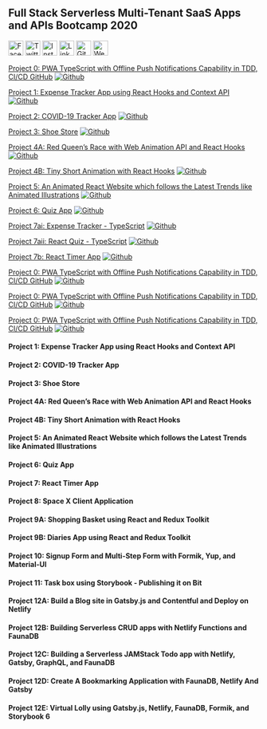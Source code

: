 ## Full Stack Serverless Multi-Tenant SaaS Apps and APIs Bootcamp 2020

<a href="https://www.facebook.com/raoakif" target="_blank"><img src="https://raw.githubusercontent.com/arturssmirnovs/arturssmirnovs/master/fb.png" alt="Facebook" width="30"></a>
<a href="https://twitter.com/raoakif" target="_blank"><img src="https://raw.githubusercontent.com/arturssmirnovs/arturssmirnovs/master/tw.png" alt="Twitter" width="30"></a>
<a href="https://www.instagram.com/raoakif/" target="_blank"><img src="https://raw.githubusercontent.com/arturssmirnovs/arturssmirnovs/master/ig.png" alt="Instagram" width="30"></a>
<a href="https://www.linkedin.com/in/raoakif/" target="_blank"><img src="https://raw.githubusercontent.com/arturssmirnovs/arturssmirnovs/master/in.png" alt="LinkedIn" width="30"></a>
<a href="https://github.com/raoakif" target="_blank"><img src="https://raw.githubusercontent.com/arturssmirnovs/arturssmirnovs/master/git.png" alt="GitHub" width="30"></a>
<a href="https://bootcamp2020project0.netlify.app/" target="_blank"><img src="https://raw.githubusercontent.com/arturssmirnovs/arturssmirnovs/master/www.png" alt="Website" width="30"></a>


[Project 0: PWA TypeScript with Offline Push Notifications Capability in TDD, CI/CD GitHub](https://bootcamp2020project0.netlify.app/) [![Github](https://img.shields.io/badge/-Github-000?style=flat&logo=Github&logoColor=white)](https://github.com/RaoAkif/PanacloudBootcamp2020/tree/main)


[Project 1: Expense Tracker App using React Hooks and Context API](http://bootcamping2020project1.surge.sh/) [![Github](https://img.shields.io/badge/-Github-000?style=flat&logo=Github&logoColor=white)](https://github.com/RaoAkif/PanacloudBootcamp2020/tree/001_ExpenseTracker)


[Project 2: COVID-19 Tracker App](http://bootcamping2020project2.surge.sh/) [![Github](https://img.shields.io/badge/-Github-000?style=flat&logo=Github&logoColor=white)](https://github.com/RaoAkif/PanacloudBootcamp2020/tree/002_COVID19Tracker)


[Project 3: Shoe Store](http://bootcamping2020project3.surge.sh/) [![Github](https://img.shields.io/badge/-Github-000?style=flat&logo=Github&logoColor=white)](https://github.com/RaoAkif/PanacloudBootcamp2020/tree/003_ShoeStore)



[Project 4A: Red Queen’s Race with Web Animation API and React Hooks](http://bootcamping2020project4a.surge.sh/) [![Github](https://img.shields.io/badge/-Github-000?style=flat&logo=Github&logoColor=white)](https://github.com/RaoAkif/PanacloudBootcamp2020/tree/004A_RedQueensRace)


[Project 4B: Tiny Short Animation with React Hooks](http://bootcamping2020project4b.surge.sh/) [![Github](https://img.shields.io/badge/-Github-000?style=flat&logo=Github&logoColor=white)](https://github.com/RaoAkif/PanacloudBootcamp2020/tree/004B_TinyShortAnimationWithReactHooks)


[Project 5: An Animated React Website which follows the Latest Trends like Animated Illustrations](http://bootcamping2020project5.surge.sh/) [![Github](https://img.shields.io/badge/-Github-000?style=flat&logo=Github&logoColor=white)](https://github.com/RaoAkif/PanacloudBootcamp2020/tree/005_AnimationReactWebsite)


[Project 6: Quiz App](http://bootcamping2020project6.surge.sh/) [![Github](https://img.shields.io/badge/-Github-000?style=flat&logo=Github&logoColor=white)](https://github.com/RaoAkif/PanacloudBootcamp2020/tree/006_QuizAppInReactTypeScript)


[Project 7ai: Expense Tracker - TypeScript](http://bootcamping2020project7ai.surge.sh/) [![Github](https://img.shields.io/badge/-Github-000?style=flat&logo=Github&logoColor=white)](https://github.com/RaoAkif/PanacloudBootcamp2020/tree/007A_ExpenseTrackerTypeScriptPWA)


[Project 7aii: React Quiz - TypeScript](http://bootcamping2020project7aii.surge.sh/) [![Github](https://img.shields.io/badge/-Github-000?style=flat&logo=Github&logoColor=white)](https://github.com/RaoAkif/PanacloudBootcamp2020/tree/007A_Quiz-AppTypeScriptPWA)

[Project 7b: React Timer App](http://bootcamping2020project7b.surge.sh/) [![Github](https://img.shields.io/badge/-Github-000?style=flat&logo=Github&logoColor=white)](https://github.com/RaoAkif/PanacloudBootcamp2020/tree/007B_ReactTimerAppTypeScriptTDD)

[Project 0: PWA TypeScript with Offline Push Notifications Capability in TDD, CI/CD GitHub](http://bootcamping2020project1.surge.sh/) [![Github](https://img.shields.io/badge/-Github-000?style=flat&logo=Github&logoColor=white)](https://github.com/RaoAkif/PanacloudBootcamp2020/tree/main)


[Project 0: PWA TypeScript with Offline Push Notifications Capability in TDD, CI/CD GitHub](hhttp://bootcamping2020project1.surge.sh/) [![Github](https://img.shields.io/badge/-Github-000?style=flat&logo=Github&logoColor=white)](https://github.com/RaoAkif/PanacloudBootcamp2020/tree/main)


[Project 0: PWA TypeScript with Offline Push Notifications Capability in TDD, CI/CD GitHub](http://bootcamping2020project1.surge.sh/) [![Github](https://img.shields.io/badge/-Github-000?style=flat&logo=Github&logoColor=white)](https://github.com/RaoAkif/PanacloudBootcamp2020/tree/main)

#### Project 1: Expense Tracker App using React Hooks and Context API

#### Project 2: COVID-19 Tracker App
#### Project 3: Shoe Store
#### Project 4A: Red Queen’s Race with Web Animation API and React Hooks
#### Project 4B: Tiny Short Animation with React Hooks
#### Project 5: An Animated React Website which follows the Latest Trends like Animated Illustrations
#### Project 6: Quiz App
#### Project 7: React Timer App
#### Project 8: Space X Client Application
#### Project 9A: Shopping Basket using React and Redux Toolkit
#### Project 9B: Diaries App using React and Redux Toolkit
#### Project 10: Signup Form and Multi-Step Form with Formik, Yup, and Material-UI
#### Project 11: Task box using Storybook - Publishing it on Bit
#### Project 12A: Build a Blog site in Gatsby.js and Contentful and Deploy on Netlify
#### Project 12B: Building Serverless CRUD apps with Netlify Functions and FaunaDB
#### Project 12C: Building a Serverless JAMStack Todo app with Netlify, Gatsby, GraphQL, and FaunaDB
#### Project 12D: Create A Bookmarking Application with FaunaDB, Netlify And Gatsby
#### Project 12E: Virtual Lolly using Gatsby.js, Netlify, FaunaDB, Formik, and Storybook 6
